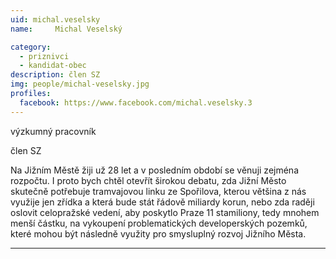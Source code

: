 ```yaml
---
uid: michal.veselsky
name:     Michal Veselský

category:
  - priznivci
  - kandidat-obec
description: člen SZ
img: people/michal-veselsky.jpg
profiles:
  facebook: https://www.facebook.com/michal.veselsky.3
---
```


výzkumný pracovník

člen SZ


Na Jižním Městě žiji už 28 let a v posledním období se věnuji zejména rozpočtu. I proto bych chtěl otevřít širokou debatu, zda Jižní Město skutečně potřebuje tramvajovou linku ze Spořilova, kterou většina z nás využije jen zřídka a která bude stát řádově miliardy korun, nebo zda raději oslovit celopražské vedení, aby poskytlo Praze 11 stamiliony, tedy mnohem menší částku, na vykoupení problematických developerských pozemků, které mohou být následně využity pro smysluplný rozvoj Jižního Města.
 

---

